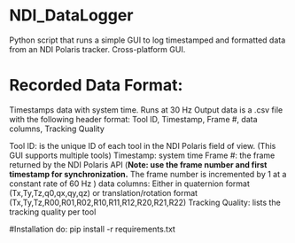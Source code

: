 # NDI_DataLogger
Python script that runs a simple GUI to log timestamped and formatted data from an NDI Polaris tracker.
Cross-platform GUI.

# Recorded Data Format:
Timestamps data with system time. Runs at 30 Hz
Output data is a .csv file with the following header format:
Tool ID, Timestamp, Frame #, data columns, Tracking Quality

Tool ID: is the unique ID of each tool in the NDI Polaris field of view. (This GUI supports multiple tools)
Timestamp: system time
Frame #: the frame returned by the NDI Polaris API (**Note: use the frame number and first timestamp for synchronization.** The frame number is incremented by 1 at a constant rate of 60 Hz )
data columns: Either in quaternion format (Tx,Ty,Tz,q0,qx,qy,qz) or translation/rotation format (Tx,Ty,Tz,R00,R01,R02,R10,R11,R12,R20,R21,R22)
Tracking Quality: lists the tracking quality per tool

#Installation
do:
pip install -r requirements.txt

